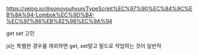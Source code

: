 https://velog.io/@songyouhyun/TypeScript%EC%97%90%EC%84%9C%EB%8A%94-Lombok%EC%9D%B4-%EC%97%86%EB%82%98%EC%9A%94

get set 고민

js는 특별한 경우를 제외하면 get, set말고 필드로 작업하는 것이 일반적
